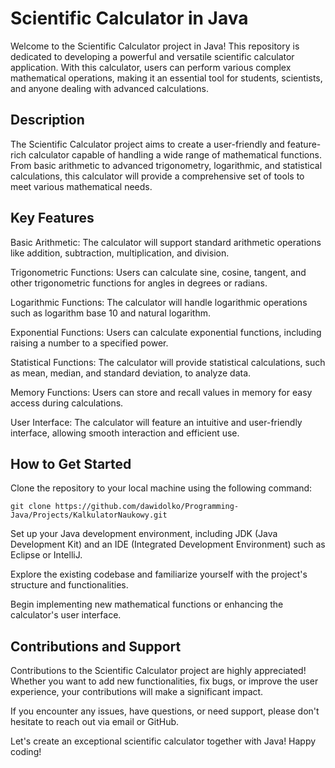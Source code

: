 # Scientific Calculator in Java
Welcome to the Scientific Calculator project in Java! This repository is dedicated to developing a powerful and versatile scientific calculator application. With this calculator, users can perform various complex mathematical operations, making it an essential tool for students, scientists, and anyone dealing with advanced calculations.

## Description
The Scientific Calculator project aims to create a user-friendly and feature-rich calculator capable of handling a wide range of mathematical functions. From basic arithmetic to advanced trigonometry, logarithmic, and statistical calculations, this calculator will provide a comprehensive set of tools to meet various mathematical needs.

## Key Features
Basic Arithmetic: The calculator will support standard arithmetic operations like addition, subtraction, multiplication, and division.

Trigonometric Functions: Users can calculate sine, cosine, tangent, and other trigonometric functions for angles in degrees or radians.

Logarithmic Functions: The calculator will handle logarithmic operations such as logarithm base 10 and natural logarithm.

Exponential Functions: Users can calculate exponential functions, including raising a number to a specified power.

Statistical Functions: The calculator will provide statistical calculations, such as mean, median, and standard deviation, to analyze data.

Memory Functions: Users can store and recall values in memory for easy access during calculations.

User Interface: The calculator will feature an intuitive and user-friendly interface, allowing smooth interaction and efficient use.

## How to Get Started
Clone the repository to your local machine using the following command:
```
git clone https://github.com/dawidolko/Programming-Java/Projects/KalkulatorNaukowy.git
```
Set up your Java development environment, including JDK (Java Development Kit) and an IDE (Integrated Development Environment) such as Eclipse or IntelliJ.

Explore the existing codebase and familiarize yourself with the project's structure and functionalities.

Begin implementing new mathematical functions or enhancing the calculator's user interface.

## Contributions and Support
Contributions to the Scientific Calculator project are highly appreciated! Whether you want to add new functionalities, fix bugs, or improve the user experience, your contributions will make a significant impact.

If you encounter any issues, have questions, or need support, please don't hesitate to reach out via email or GitHub.

Let's create an exceptional scientific calculator together with Java! Happy coding!
